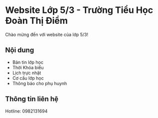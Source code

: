 #  Website Lớp 5/3 - Trường Tiểu Học Đoàn Thị Điểm
Chào mừng đến với website của lớp 5/3!
## Nội dung
- Bản tin lớp học
- Thời Khóa biểu
- Lịch trực nhật
- Cơ cấu lớp học
- Thông báo cho phụ huynh
## Thông tin liên hệ 
Hotline: 0982131694
